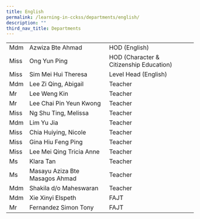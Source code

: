 ```yaml
---
title: English
permalink: /learning-in-cckss/departments/english/
description: ""
third_nav_title: Departments
---
```


|  	|  	|  	|			
|---	|---	|---	|			
|  	Mdm	|  	Azwiza Bte Ahmad	|  	HOD (English)	|  
|  	Miss	|  	Ong Yun Ping	|  	HOD (Character & Citizenship Education)	|  
|  	Miss	|  	Sim Mei Hui Theresa	|  	Level Head (English)	|  
|  	Mdm	|  	Lee Zi Qing, Abigail	|  	Teacher	|  
|  	Mr	|  	Lee Weng Kin	|  	Teacher	|  
|  	Mr	|  	Lee Chai Pin Yeun Kwong	|  	Teacher	|  
|  	Miss	|  	Ng Shu Ting, Melissa	|  	Teacher	|  
|  	Mdm	|  	Lim Yu Jia	|  	Teacher	|  
|  	Miss	|  	Chia Huiying, Nicole	|  	Teacher	|  
|  	Miss	|  	Gina Hiu Feng Ping	|  	Teacher	|  
|  	Miss	|  	Lee Mei Qing Tricia Anne	|  	Teacher	|  
|  	Ms	|  	Klara Tan	|  	Teacher	|  
|  	Ms	|  	Masayu Aziza Bte Masagos Ahmad	|  	Teacher	|  
|  	Mdm	|  	Shakila d/o Maheswaran	|  	Teacher	|  
|  	Mdm	|  	Xie Xinyi Elspeth	|  	FAJT	|  
|  	Mr	|  	Fernandez Simon Tony	|  	FAJT	|  
